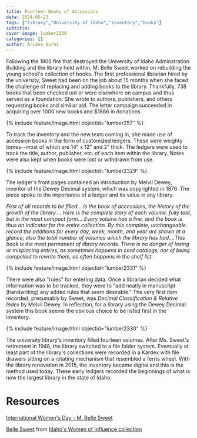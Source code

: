 ```yaml
---
title: Fourteen Books of Accessions
date: 2024-05-23
tags: ["library","University of Idaho","inventory","books"]
subtitle: 
cover-image: lumber2330
categories: []
author: Ariana Burns
---
```

Following the 1906 fire that destroyed the University of Idaho Adminstration Building and the library held within, M. Belle Sweet worked on rebuilding the young school's collection of books. The first professional librarian hired by the university, Sweet had been on the job about 15 months when she faced the challenge of replacing and adding books to the library. Thankfully, 738 books that been checked out or were elsewhere on campus and thus served as a foundation. She wrote to authors, publishers, and others requesting books and similiar aid. The letter campaign succeeded in acquiring over 1000 new books and $1866 in donations. 

{% include feature/image.html objectid="lumber257" %}

To track the inventory and the new texts coming in, she made use of accession books in the form of customized ledgers. These were weighty tomes--most of which are 14" x 12" and 2" thick. The ledgers were used to track the title, author, publisher, etc. of each item within the library. Notes were also kept when books were lost or withdrawn from use.

{% include feature/image.html objectid="lumber2329" %}

The ledger's front pages contained an introduction by Melvil Dewey, inventor of the Dewey Decimal system, which was copyrighted in 1876. The piece spoke to the importance of a ledger and its value in any library.

*First of all records to be filled... is the book of accessions, the history of the growth of the library....
Here is the complete story of each volume, fully told, but in the most compact form....Every volume has a line, and the book is thus an indicator for the entire collection. By this complete, unchangeable record the additions for every day, week, month, and year are shown at a glance; also the total number of volumes which the library has had....This book is the most permanent of library records. There is no danger of losing or misplacing entries, as sometimes happens in card catalogs, nor of being compelled to rewrite them, as often happens in the shelf list.*

{% include feature/image.html objectid="lumber2331" %}

There were also "rules" for entering data. Once a librarian decided what information was to be tracked, they were to "add neatly in manuscript (handwriting) any added rules that seem desirable." The very first item recorded, presumably by Sweet, was *Decimal Classification & Relative Index* by Melvil Dewey. In reflection, for a library using the Dewey Decimal system this book seems the obvious choice to be listed first in the inventory.  

{% include feature/image.html objectid="lumber2330" %}

The university library's inventory filled fourteen volumes. After Ms. Sweet's retirement in 1948, the library switched to a file folder system. Eventually at least part of the library's collections were recorded in a Kardex with file drawers sitting on a rotating mechanism that resembled a ferris wheel. With the library renovation in 2015, the inventory became digital and this is the method used today. These early ledgers recorded the beginnings of what is now the largest library in the state of Idaho.

# Resources 

[International Women's Day - M. Belle Sweet](https://harvester.lib.uidaho.edu/posts/2018/03/08/international-womens-day-m-belle-sweet.html)

[Belle Sweet](https://www.lib.uidaho.edu/digital/iwi/items/iwi-13.html) from [Idaho's Women of Influence collection](https://www.lib.uidaho.edu/digital/iwi/)



